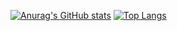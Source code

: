 [![Anurag's GitHub stats](https://github-readme-stats.vercel.app/api?username=SnowyField1906&show_icons=true&theme=jolly&include_all_commits=true&show_owner=true)](https://github.com/anuraghazra/github-readme-stats)
[![Top Langs](https://github-readme-stats.vercel.app/api/top-langs/?username=SnowyField1906&layout=compact&theme=jolly)](https://github.com/anuraghazra/github-readme-stats)
